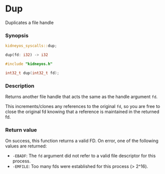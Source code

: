 # Dup

Duplicates a file handle

### Synopsis

```rs
kidneyos_syscalls::dup;

dup(fd: i32) -> i32
```

```c
#include "kidneyos.h"

int32_t dup(int32_t fd);
```

### Description

Returns another file handle that acts the same as the handle argument `fd`.

This increments/clones any references to the original `fd`, so you are free to close the original fd knowing that a reference is maintained in the returned fd.

### Return value

On success, this function returns a valid FD. On error, one of the following values are returned:

 - `-EBADF`: The `fd` argument did not refer to a valid file descriptor for this process.
 - `-EMFILE`: Too many fds were established for this process (> 2^16).
